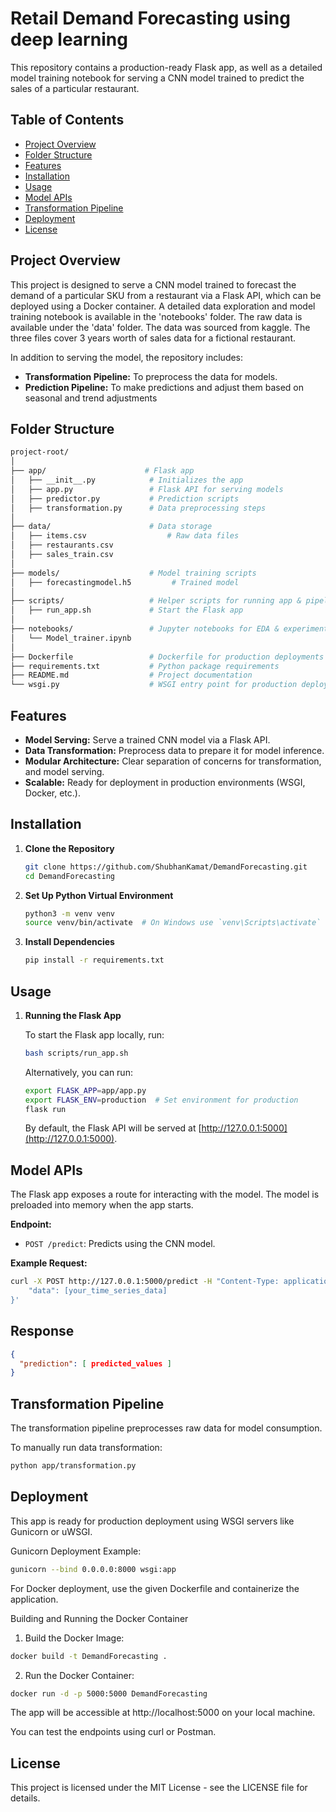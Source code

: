 # Retail Demand Forecasting using deep learning

This repository contains a production-ready Flask app, as well as a detailed model training notebook for serving a CNN model trained to predict the sales of a particular restaurant.

## Table of Contents
- [Project Overview](#project-overview)
- [Folder Structure](#folder-structure)
- [Features](#features)
- [Installation](#installation)
- [Usage](#usage)
- [Model APIs](#model-apis)
- [Transformation Pipeline](#transformation-pipeline)
- [Deployment](#deployment)
- [License](#license)

## Project Overview

This project is designed to serve a CNN model trained to forecast the demand of a particular SKU from a restaurant via a Flask API, which can be deployed using a Docker container. A detailed data exploration and model training notebook is available in the 'notebooks' folder. The raw data is available under the 'data' folder. The data was sourced from kaggle. The three files cover 3 years worth of sales data for a fictional restaurant.

In addition to serving the model, the repository includes:
- **Transformation Pipeline:** To preprocess the data for models.
- **Prediction Pipeline:** To make predictions and adjust them based on seasonal and trend adjustments


## Folder Structure

```bash
project-root/
│
├── app/                      # Flask app
│   ├── __init__.py            # Initializes the app
│   ├── app.py                 # Flask API for serving models
│   ├── predictor.py           # Prediction scripts
│   ├── transformation.py      # Data preprocessing steps
│
├── data/                      # Data storage 
│   ├── items.csv                  # Raw data files
│   ├── restaurants.csv           
│   ├── sales_train.csv            
│
├── models/                    # Model training scripts
│   ├── forecastingmodel.h5         # Trained model
│
├── scripts/                   # Helper scripts for running app & pipelines
│   ├── run_app.sh             # Start the Flask app
│
├── notebooks/                 # Jupyter notebooks for EDA & experiments
│   └── Model_trainer.ipynb
│
├── Dockerfile                 # Dockerfile for production deployments
├── requirements.txt           # Python package requirements
├── README.md                  # Project documentation
└── wsgi.py                    # WSGI entry point for production deployment
```
## Features

- **Model Serving:** Serve a trained CNN model via a Flask API.
- **Data Transformation:** Preprocess data to prepare it for model inference.
- **Modular Architecture:** Clear separation of concerns for transformation, and model serving.
- **Scalable:** Ready for deployment in production environments (WSGI, Docker, etc.).

## Installation

1. **Clone the Repository**

    ```bash
    git clone https://github.com/ShubhanKamat/DemandForecasting.git
    cd DemandForecasting
    ```

2. **Set Up Python Virtual Environment**

    ```bash
    python3 -m venv venv
    source venv/bin/activate  # On Windows use `venv\Scripts\activate`
    ```

3. **Install Dependencies**

    ```bash
    pip install -r requirements.txt
    ```


## Usage

1. **Running the Flask App**

    To start the Flask app locally, run:

    ```bash
    bash scripts/run_app.sh
    ```

    Alternatively, you can run:

    ```bash
    export FLASK_APP=app/app.py
    export FLASK_ENV=production  # Set environment for production
    flask run
    ```

    By default, the Flask API will be served at [http://127.0.0.1:5000](http://127.0.0.1:5000).

## Model APIs

The Flask app exposes a route for interacting with the model. The model is preloaded into memory when the app starts.

**Endpoint:**

- `POST /predict`: Predicts using the CNN model.


**Example Request:**

```bash
curl -X POST http://127.0.0.1:5000/predict -H "Content-Type: application/json" -d '{
    "data": [your_time_series_data]
}'
```
## Response

```json
{
  "prediction": [ predicted_values ]
}
```

## Transformation Pipeline
The transformation pipeline preprocesses raw data for model consumption.

To manually run data transformation:

```bash
python app/transformation.py
```

## Deployment
This app is ready for production deployment using WSGI servers like Gunicorn or uWSGI.

Gunicorn Deployment Example:

```bash
gunicorn --bind 0.0.0.0:8000 wsgi:app
```
For Docker deployment, use the given Dockerfile and containerize the application.

Building and Running the Docker Container

1. Build the Docker Image:

```bash
docker build -t DemandForecasting .
```
2. Run the Docker Container:

```bash
docker run -d -p 5000:5000 DemandForecasting
```

The app will be accessible at http://localhost:5000 on your local machine.

You can test the endpoints using curl or Postman.


## License
This project is licensed under the MIT License - see the LICENSE file for details.
